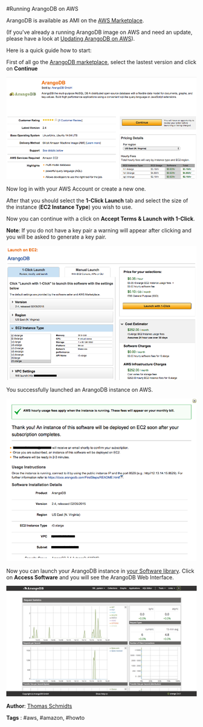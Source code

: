 #Running ArangoDB on AWS

ArangoDB is available as AMI on the [AWS Marketplace][1]. 

(If you've already a running ArangoDB image on AWS and need an update, please have a look at [Updating ArangoDB on AWS](UpdateArangoDBOnAWS.md)).

Here is a quick guide how to start:

First of all go the [ArangoDB marketplace][2], select the lastest version and click on **Continue**

![AWS marketplace](assets/RunningOnAWS/marketplace.png)

Now log in with your AWS Account or create a new one.

After that you should select the **1-Click Launch** tab and select the size of the instance (**EC2 Instance Type**) you wish to use.

Now you can continue with a click on **Accept Terms & Launch with 1-Click**.

**Note**: If you do not have a key pair a warning will appear after clicking and you will be asked to generate a key pair.

![Instance Size](assets/RunningOnAWS/instance.png)

You successfully launched an ArangoDB instance on AWS.

![Launch ArangoDB](assets/RunningOnAWS/launch.png)

Now you can launch your ArangoDB instance in [your Software library][3]. Click on **Access Software** and you will see the ArangoDB Web Interface.

![Web Interface](assets/RunningOnAWS/webInterface.png)

**Author**: [Thomas Schmidts](https://github.com/13abylon)

**Tags** : #aws, #amazon, #howto

[1]: https://aws.amazon.com/de/
[2]: https://aws.amazon.com/marketplace/search/results/ref=dtl_navgno_search_box?page=1&searchTerms=arangodb
[3]: https://aws.amazon.com/marketplace/library
